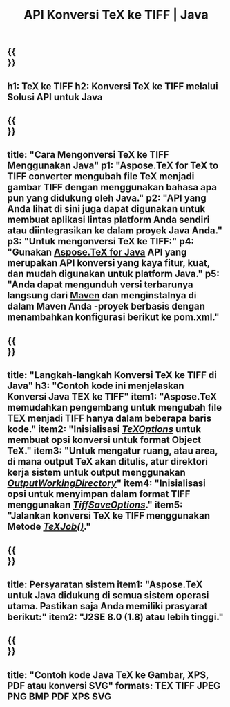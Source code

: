 ﻿---
translation: true
template: /_templates/_conversion-child-java.md
title: API Konversi TeX ke TIFF | Java
description: Fungsi konversi TeX ke TIFF. Integrasikan pustaka Java lokal ini ke dalam proyek Anda atau gunakan aplikasi lintas platform untuk mengonversi TeX ke TIFF.
keywords: tex ke tiff api java, integrasi tex2tiff
url: /java/conversion/tex-to-tiff/
family: tex
platformtag: java
feature: conversion
informat: TEX
outformat: TIFF
otherformats: BMP PNG JPEG XPS PDF SVG
---

{{<section banner>}}
---
h1: TeX ke TIFF
h2: Konversi TeX ke TIFF melalui Solusi API untuk Java
---

{{<section overview>}}
---
title: "Cara Mengonversi TeX ke TIFF Menggunakan Java"
p1: "Aspose.TeX for TeX to TIFF converter mengubah file TeX menjadi gambar TIFF dengan menggunakan bahasa apa pun yang didukung oleh Java."
p2: "API yang Anda lihat di sini juga dapat digunakan untuk membuat aplikasi lintas platform Anda sendiri atau diintegrasikan ke dalam proyek Java Anda."
p3: "Untuk mengonversi TeX ke TIFF:"
p4: "Gunakan [Aspose.TeX for Java](https://products.aspose.com/tex/java) API yang merupakan API konversi yang kaya fitur, kuat, dan mudah digunakan untuk platform Java."
p5: "Anda dapat mengunduh versi terbarunya langsung dari [Maven](https://repository.aspose.com/webapp/#/artifacts/browse/tree/General/repo/com/aspose/aspose-tex) dan menginstalnya di dalam Maven Anda -proyek berbasis dengan menambahkan konfigurasi berikut ke pom.xml."
---

{{<section feature1>}}
---
title: "Langkah-langkah Konversi TeX ke TIFF di Java"
h3: "Contoh kode ini menjelaskan Konversi Java TEX ke TIFF"
item1: "Aspose.TeX memudahkan pengembang untuk mengubah file TEX menjadi TIFF hanya dalam beberapa baris kode."
item2: "Inisialisasi [*TeXOptions*](https://reference.aspose.com/tex/java/com.aspose.tex/TeXOptions) untuk membuat opsi konversi untuk format Object TeX."
item3: "Untuk mengatur ruang, atau area, di mana output TeX akan ditulis, atur direktori kerja sistem untuk output menggunakan [*OutputWorkingDirectory*](https://reference.aspose.com/tex/java/com.aspose.tex/TeXOptions#getOutputWorkingDirectory--)"
item4: "Inisialisasi opsi untuk menyimpan dalam format TIFF menggunakan [*TiffSaveOptions*](https://reference.aspose.com/tex/java/com.aspose.tex.rendering/TiffSaveOptions)."
item5: "Jalankan konversi TeX ke TIFF menggunakan Metode [*TeXJob()*](https://reference.aspose.com/tex/java/com.aspose.tex/TeXJob)."
---

{{<section feature2>}}
---
title: Persyaratan sistem
item1: "Aspose.TeX untuk Java didukung di semua sistem operasi utama. Pastikan saja Anda memiliki prasyarat berikut:"
item2: "J2SE 8.0 (1.8) atau lebih tinggi."
---

{{<section widget>}}
---
title: "Contoh kode Java TeX ke Gambar, XPS, PDF atau konversi SVG"
formats: TEX TIFF JPEG PNG BMP PDF XPS SVG
---